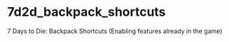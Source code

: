 # 7d2d_backpack_shortcuts
 7 Days to Die: Backpack Shortcuts (Enabling features already in the game)
